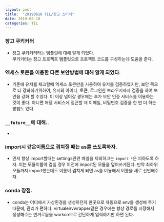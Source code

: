```yaml
---
layout: post
title:  "20190610 TIL/장고 스터디"
date: 2019-06-10
categories: TIL
--- 
```

### 장고 쿠키커터
- 장고 쿠키커터라는 템플릿에 대해 알게 되었다.  
  쿠키커터는 장고 프로젝트 템플릿으로 프로젝트 코드를 구성하는데 도움을 준다.

### 엑세스 토큰을 이용한 다른 보안방법에 대해 알게 되었다.
- 기존에 유저를 체크할때 엑세스 토큰만을 사용하여 유저를 검증하였지만, 보안
    쪽으로 더 강화하기위하여, 유저의 아이디, 토큰, 로그인한 브라우저까지 검증을
    하여 보안을 강화 할 수있다. 이 이상 넘어갈 경우에는 추가 보안 인증 서비스를
    이용하는 것이 좋다. 아니면 해당 서비스에 접근할 때 이메일, 비밀번호 검증을
    한 번 더 하는 방법도 있다.

### `__future__`에 대해..
- 

### import시 같은이름으로 겹쳐질 때는 as를 쓰도록하자.
- 먼저 항상 import할때는 settings관련 파일을 제외하고는 `import *`은 피하도록
    하자. 이는 모듈이름이 겹칠 경우 이전에 import된 모듈을 덮어쓰게된다. 만약
    최하위 모듈까지 import했는데도 이름이 겹치게 되면 as를 이용해서 이름을 새로
    선언해주자.

### conda 장점.
- conda는 어디에서 가상환경을 생성하던지 한곳으로 자동으로 env를 생성해 주기
    때문에, 관리가 편하다. virtualenvwrapper같은 경우에는 항상 경로를 지정해서
    생성해주는 번거로움을 workon으로 간단하게 입력하기만 하면 된다.
